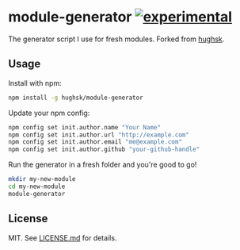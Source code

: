 # module-generator [![experimental](http://badges.github.io/stability-badges/dist/experimental.svg)](http://github.com/badges/stability-badges)

The generator script I use for fresh modules. Forked from [hughsk](https://github.com/hughsk/module-generator).

## Usage

Install with npm:

``` bash
npm install -g hughsk/module-generator
```

Update your npm config:

``` bash
npm config set init.author.name "Your Name"
npm config set init.author.url "http://example.com"
npm config set init.author.email "me@example.com"
npm config set init.author.github "your-github-handle"
```

Run the generator in a fresh folder and you're good to go!

``` bash
mkdir my-new-module
cd my-new-module
module-generator
```

## License

MIT. See [LICENSE.md](http://github.com/fmal/module-generator/blob/master/LICENSE.md) for details.

